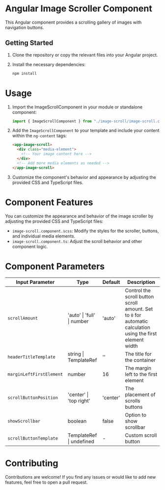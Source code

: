 # Angular Image Scroller Component

This Angular component provides a scrolling gallery of images with navigation buttons.

## Getting Started

1. Clone the repository or copy the relevant files into your Angular project.
2. Install the necessary dependencies:

   ```bash
   npm install
   ```

# Usage

1. Import the ImageScrollComponent in your module or standalone component:

   ```typescript
   import { ImageScrollComponent } from "./image-scroll/image-scroll.component";
   ```

2. Add the `ImageScrollComponent` to your template and include your content within the `ng-content` tags:

   ```html
   <app-image-scroll>
     <div class="media-element">
       <!-- Your image content here -->
     </div>
     <!-- Add more media elements as needed -->
   </app-image-scroll>
   ```

3. Customize the component's behavior and appearance by adjusting the provided CSS and TypeScript files.

# Component Features

You can customize the appearance and behavior of the image scroller by adjusting the provided CSS and TypeScript files:

- `image-scroll.component.scss`: Modify the styles for the scroller, buttons, and individual media elements.
- `image-scroll.component.ts`: Adjust the scroll behavior and other component logic.

# Component Parameters

| Input Parameter          | Type                           | Default  | Description                                                                                                 |
| ------------------------ | ------------------------------ | -------- | ----------------------------------------------------------------------------------------------------------- |
| `scrollAmount`           | 'auto' \| 'full' \| number     | 'auto'   | Control the scroll button scroll amount. Set to `0` for automatic calculation using the first element width |
| `headerTitleTemplate`    | string \| TemplateRef<void>    | ''       | The title for the container                                                                                 |
| `marginLeftFirstElement` | number                         | 16       | The margin left to the first element                                                                        |
| `scrollButtonPosition`   | 'center' \| 'top right'        | 'center' | The placement of scrolls buttons                                                                            |
| `showScrollbar`          | boolean                        | false    | Option to show scrollbar                                                                                    |
| `scrollButtonTemplate`   | TemplateRef<void> \| undefined | -        | Custom scroll button                                                                                        |

# Contributing

Contributions are welcome! If you find any issues or would like to add new features, feel free to open a pull request.
